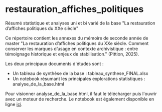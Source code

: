 # restauration_affiches_politiques
Résumé statistique et analyses uni et bi varié de la base "La restauration d’affiches politiques du XXe siècle"

Ce répertoire contient les annexes du mémoire de seconde année de master "La restauration d’affiches politiques du XXe siècle. Comment conserver les marques d’usage en contexte archivistique : entre témoignage historique et enjeux de stabilisation." (Pittion, 2025). 

Les deux principaux documents d'études sont :
<ul>
  <li>Un tableau de synthèse de la base : tableau_synthese_FINAL.xlsx</li>
  <li>Un notebook résumant les principales explorations statistiques : analyse_de_la_base.html</li>
</ul>

Pour visionner analyse_de_la_base.html, il faut le télécharger puis l'ouvrir avec un moteur de recherche.
Le notebook est également disponible en ligne [ici](https://rpubs.com/AMatteEoviz/restauration_affiches_politiques).

